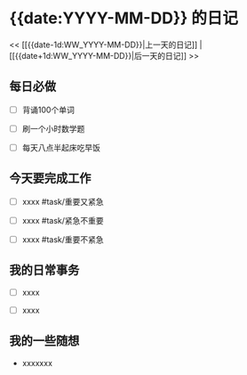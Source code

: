 # {{date:YYYY-MM-DD}} 的日记

<< [[{{date-1d:WW_YYYY-MM-DD}}|上一天的日记]] | [[{{date+1d:WW_YYYY-MM-DD}}|后一天的日记]] >>

  

## 每日必做

- [ ] 背诵100个单词 

- [ ] 刷一个小时数学题 

- [ ] 每天八点半起床吃早饭

  

## 今天要完成工作

- [ ] xxxx #task/重要又紧急

- [ ] xxxx #task/紧急不重要

- [ ] xxxx #task/重要不紧急

  

## 我的日常事务

- [ ] xxxx

- [ ] xxxx

  

## 我的一些随想

- xxxxxxx